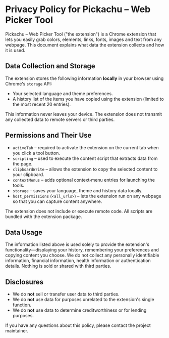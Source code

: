 # Privacy Policy for Pickachu – Web Picker Tool

Pickachu – Web Picker Tool ("the extension") is a Chrome extension that lets you easily grab colors, elements, links, fonts, images and text from any webpage. This document explains what data the extension collects and how it is used.

## Data Collection and Storage

The extension stores the following information **locally** in your browser using Chrome's `storage` API:

- Your selected language and theme preferences.
- A history list of the items you have copied using the extension (limited to the most recent 20 entries).

This information never leaves your device. The extension does not transmit any collected data to remote servers or third parties.

## Permissions and Their Use

- `activeTab` – required to activate the extension on the current tab when you click a tool button.
- `scripting` – used to execute the content script that extracts data from the page.
- `clipboardWrite` – allows the extension to copy the selected content to your clipboard.
- `contextMenus` – adds optional context‑menu entries for launching the tools.
- `storage` – saves your language, theme and history data locally.
- `host_permissions` (`<all_urls>`) – lets the extension run on any webpage so that you can capture content anywhere.

The extension does not include or execute remote code. All scripts are bundled with the extension package.

## Data Usage

The information listed above is used solely to provide the extension's functionality—displaying your history, remembering your preferences and copying content you choose. We do not collect any personally identifiable information, financial information, health information or authentication details. Nothing is sold or shared with third parties.

## Disclosures

- We do **not** sell or transfer user data to third parties.
- We do **not** use data for purposes unrelated to the extension's single function.
- We do **not** use data to determine creditworthiness or for lending purposes.

If you have any questions about this policy, please contact the project maintainer.
